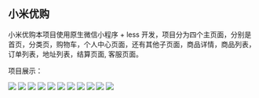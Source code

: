 ## 小米优购



小米优购本项目使用原生微信小程序 + less 开发，项目分为四个主页面，分别是首页，分类页，购物车，个人中心页面，还有其他子页面，商品详情，商品列表，订单列表，地址列表，结算页面, 客服页面。



项目展示：


![](https://s1.328888.xyz/2022/06/06/Wxqgy.png)
![](https://s1.328888.xyz/2022/06/06/WxDtk.png)
![](https://s1.328888.xyz/2022/06/06/Wxi4i.png)
![](https://s1.328888.xyz/2022/06/06/WxXxR.png)
![](https://s1.328888.xyz/2022/06/06/WxrTv.png)
![](https://s1.328888.xyz/2022/06/06/Wx2N0.png)
![](https://s1.328888.xyz/2022/06/06/WxAiJ.png)
![](https://s1.328888.xyz/2022/06/06/Wxh0F.png)
![](https://s1.328888.xyz/2022/06/06/WxXxR.png)
![](https://s1.328888.xyz/2022/06/06/Wx4VW.png)
![](https://s1.328888.xyz/2022/06/06/Wxdad.png)




